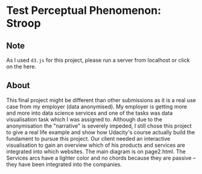 # Test Perceptual Phenomenon: Stroop

## Note

As I used `d3.js` for this project, please run a server from localhost or click on the here.

## About

This final project might be different than other submissions as it is a real use case from my employer (data anonymised). My employer is getting more and more into data science services and one of the tasks was data visualisation task which I was assigned to. Although due to the anonymisation the "narrative" is severely impeded, I still chose this project to give a real life example and show how Udacity's course actually build the fundament to pursue this project.
Our client needed an interactive visualisation to gain an overview which of his products and services are integrated into which websites. The main diagram is on page2.html. The Services arcs have a lighter color and no chords because they are passive – they have been integrated into the companies.
